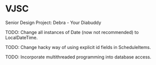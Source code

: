 # VJSC
Senior Design Project: Debra - Your Diabuddy

TODO: Change all instances of Date (now not recommended) to LocalDateTime.

TODO: Change hacky way of using explicit id fields in ScheduleItems.

TODO: Incorporate multithreaded programming into database access.
